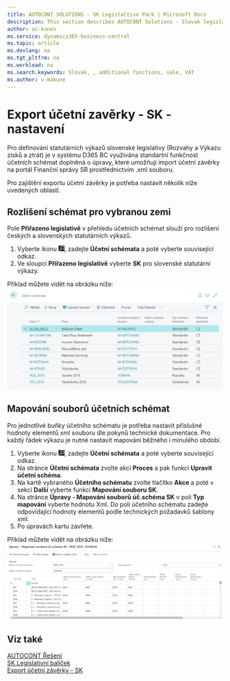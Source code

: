 ```yaml
---
title: AUTOCONT SOLUTIONS - SK Legistaltive Pack | Microsoft Docs
description: This section describes AUTOCONT Solutions - Slovak legislation - 
author: ac-kunes
ms.service: dynamics365-business-central
ms.topic: article
ms.devlang: na
ms.tgt_pltfrm: na
ms.workload: na
ms.search.keywords: Slovak, , additional functions, sale, VAT
ms.author: v-makune
---
```


# Export účetní zavěrky - SK - nastavení

Pro definování statutárních výkazů slovenské legislativy (Rozvahy a Výkazu zisků a ztrát) je v systému D365 BC využívána standartní funkčnost účetních schémat doplněná o úpravy, které umožňují import účetní závěrky na portál Finanční správy SR prostřednictvím .xml souboru.

Pro zajištění exportu účetní závěrky je potřeba nastavit několik níže uvedených oblastí.

## Rozlišení schémat pro vybranou zemi

Pole **Přiřazeno legislativě** v přehledu účetních schémat slouží pro rozlišení českých a slovenských statutárních výkazů.

1. Vyberte ikonu ![Žárovky, která otevře funkci Řekněte mi](media/ui-search/search_small.png "Řekněte mi, co chcete dělat"), zadejte **Účetní schémata** a poté vyberte související odkaz.
2. Ve sloupci **Přiřazeno legislativě** vyberte **SK** pro slovenské statutární výkazy.

Příklad můžete vidět na obrázku níže:
![Import nespolehlivých plátců DPH z xml formátu](media/account_schedules.png)

## Mapování souborů účetních schémat

 Pro jednotlivé buňky účetního schématu je potřeba nastavit příslušné hodnoty elementů xml souboru dle pokynů technické dokumentace. Pro každý řádek výkazu je nutné nastavit mapování běžného i minulého období.

1. Vyberte ikonu ![Žárovky, která otevře funkci Řekněte mi](media/ui-search/search_small.png "Řekněte mi, co chcete dělat"), zadejte **Účetní schémata** a poté vyberte související odkaz.
2. Na stránce **Účetní schémata** zvolte akci **Proces** a pak funkci **Upravit účetní schéma**.
3. Na kartě vybraného **Účetního schématu** zvolte tlačítko **Akce** a poté v sekci **Další** vyberte funkci **Mapování souboru SK**.
4. Na stránce **Úpravy - Mapování souborů úč.schéma SK** v poli **Typ mapování** vyberte hodnotu Xml. Do polí účetního schématu zadejte odpovídající hodnoty elementů podle technických požadavků šablony xml.
5. Po úpravách kartu zavřete.

Příklad můžete vidět na obrázku níže:
![Import nespolehlivých plátců DPH z xml formátu](media/XML_mapping.png)

## Viz také

[AUTOCONT Řešení](../index.md)  
[SK Legislativní balíček](ac-sk-legislative-pack.md)  
[Export účetní závěrky - SK](ac-sk-balance-sheet-income-statement.md)
